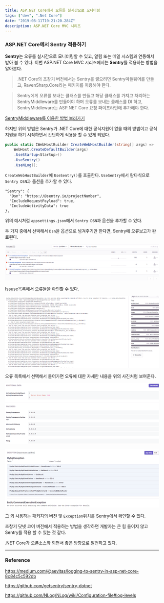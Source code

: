 ```yaml
---
title: ASP.NET Core에서 오류를 실시간으로 모니터링
tags: ["dev", ".Net Core"]
date: "2019-08-11T10:21:20.284Z"
description: ASP.NET Core MVC 시리즈
---
```


### ASP.NET Core에서 Sentry 적용하기

**Sentry**는 오류를 실시간으로 모니터링할 수 있고, 알림 또는 메일 시스템과 연동해서 받아 볼 수 있다. 이번 ASP.NET Core MVC 시리즈에서는 **Sentry**를 적용하는 방법을 알아본다.

>.NET Core의 초창기 버전에서는 Sentry를 쌓으려면 Sentry미들웨어를 만들고, RavenSharp.Core라는 패키지를 이용해야 한다.

>Sentry에게 오류를 보내는 클래스를 만들고 해당 클래스를 가지고 처리하는 SentryMiddleware를 만들어야 하며 오류를 보내는 클래스를 DI 하고, SentryMiddleware는 ASP.NET Core 요청 파이프라인에 추가해야 한다.

[SentryMiddleware를 이용한 방법 보러가기](https://medium.com/@aevitas/logging-to-sentry-in-asp-net-core-8c84c5c592db)

하지만 위의 방법은 Sentry가 .NET Core에 대한 공식지원이 없을 때의 방법이고 공식지원을 하기 시작하면서 간단하게 적용을 할 수 있게 되었다.

```csharp
public static IWebHostBuilder CreateWebHostBuilder(string[] args) =>
    WebHost.CreateDefaultBuilder(args)
    .UseStartup<Startup>()
    .UseSentry()
    .UseNLog();
```
`CreateWebHostBuilder`에 `UseSentry()`를 호출한다. `UseSentry`에서 람다식으로 `Sentry DSN`과 옵션을 추가할 수 있다.

```
"Sentry": {
  "Dsn": "https://@sentry.io/projectNumber",
  "IncludeRequestPayload": true,
  "IncludeActivityData": true
},
```
위의 예시처럼 `appsettings.json`에서 `Sentry DSN`과 옵션을 추가할 수 있다.

두 가지 중에서 선택해서 `Dsn`을 옵션으로 넘겨주기만 한다면, Sentry에 오류보고가 완료된다.

![sentry1](./sentry1.png)

Issuse목록에서 오류들을 확인할 수 있다.

![sentry2](./sentry2.png)

오류 목록에서 선택해서 들어가면 오류에 대한 자세한 내용을 위의 사진처럼 보여준다.

![sentry3](./sentry3.png)

![sentry4](./sentry4.png)

그 외 사용하는 패키지의 버전 및 `Exception`위치를 Sentry에서 확인할 수 있다.

초창기 닷넷 코어 버전에서 적용하는 방법을 생각하면 개발자는 큰 힘 들이지 않고 Sentry를 적용 할 수 있는 것 같다.

.NET Core가 오픈소스화 되면서 좋은 방향으로 발전하고 있다.

---
### Reference

https://medium.com/@aevitas/logging-to-sentry-in-asp-net-core-8c84c5c592db

https://github.com/getsentry/sentry-dotnet

https://github.com/NLog/NLog/wiki/Configuration-file#log-levels